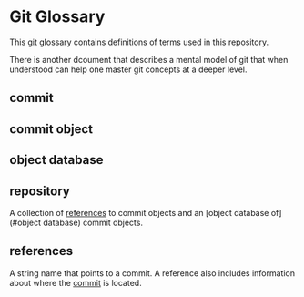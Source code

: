 # Git Glossary 

This git glossary contains definitions of terms used in this repository.

There is another dcoument that describes a mental model of git that
when understood can help one master git concepts at a deeper level. 

## commit

## commit object

## object database

## repository
A collection of [references](references) to commit objects and an [object database of](#object database) commit objects. 


## references
A string name that points to a commit. A reference also includes information about where the [commit](#commit) is located.
